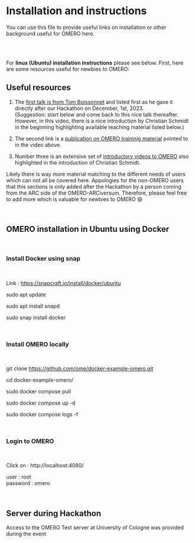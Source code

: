 # Installation and instructions

You can use this file to provide useful links on installation or other background useful for OMERO here.

<br /><br />

For **linux (Ubuntu) installation instructions** please see below.
First, here are some resources useful for newbies to OMERO: 

## Useful resources
1) The [first talk is from Tom Boissonnet](https://www.youtube.com/watch?v=BNZKMiuK7kg&t=306s) and listed first as he gave it directly after our Hackathon on December, 1st, 2023.   
(Suggestion: start below and come back to this nice talk thereafter. However, in this video, there is a nice introduction by Christian Schmidt in the beginning highlighting available teaching material listed below.)

2) The second link is a [publication on OMERO traininig material](https://zenodo.org/records/8323588) pointed to in the video above.
   
3) Number three is an extensive set of [introductory videos to OMERO](https://www.youtube.com/playlist?list=PL2k-L-zWPoR7SHjG1HhDIwLZj0MB_stlU) also highlighted in the introduction of Christian Schmidt.

Likely there is way more material matching to the different needs of users which can not all be covered here. Appologies for the non-OMERO users that this sections is only added after the Hackathon by a person coming from the ARC side of the OMERO-ARCiversum. Therefore, please feel free to add more which is valuable for newbies to OMERO :smile:

<br/>

## OMERO installation in Ubuntu using Docker

<br />

### Install Docker using snap  

<br />

Link : https://snapcraft.io/install/docker/ubuntu  <br /> 

sudo apt update <br />

sudo apt install snapd <br />

sudo snap install docker <br />


<br />

### Install OMERO locally

<br />

git clone https://github.com/ome/docker-example-omero.git  <br />

cd docker-example-omero/    <br />

sudo docker compose pull    <br />

sudo docker compose up -d   <br />

sudo docker compose logs -f  <br />


<br />

### Login to OMERO

<br />

Click on : http://localhost:4080/    <br />

user     : root  <br />
password : omero <br />

<br/>

## Server during Hackathon
Access to the OMERO Test server at University of Cologne was provided during the event
